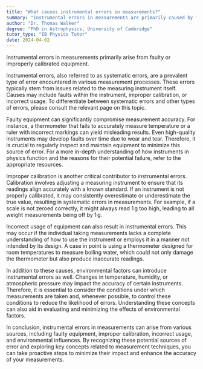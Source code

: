 ```yaml
---
title: "What causes instrumental errors in measurements?"
summary: "Instrumental errors in measurements are primarily caused by faulty or improperly calibrated equipment."
author: "Dr. Thomas Walker"
degree: "PhD in Astrophysics, University of Cambridge"
tutor_type: "IB Physics Tutor"
date: 2024-04-02
---
```


Instrumental errors in measurements primarily arise from faulty or improperly calibrated equipment.

Instrumental errors, also referred to as systematic errors, are a prevalent type of error encountered in various measurement processes. These errors typically stem from issues related to the measuring instrument itself. Causes may include faults within the instrument, improper calibration, or incorrect usage. To differentiate between systematic errors and other types of errors, please consult the relevant page on this topic.

Faulty equipment can significantly compromise measurement accuracy. For instance, a thermometer that fails to accurately measure temperature or a ruler with incorrect markings can yield misleading results. Even high-quality instruments may develop faults over time due to wear and tear. Therefore, it is crucial to regularly inspect and maintain equipment to minimize this source of error. For a more in-depth understanding of how instruments in physics function and the reasons for their potential failure, refer to the appropriate resources.

Improper calibration is another critical contributor to instrumental errors. Calibration involves adjusting a measuring instrument to ensure that its readings align accurately with a known standard. If an instrument is not properly calibrated, it may consistently overestimate or underestimate the true value, resulting in systematic errors in measurements. For example, if a scale is not zeroed correctly, it might always read $1 \, \text{g}$ too high, leading to all weight measurements being off by $1 \, \text{g}$.

Incorrect usage of equipment can also result in instrumental errors. This may occur if the individual taking measurements lacks a complete understanding of how to use the instrument or employs it in a manner not intended by its design. A case in point is using a thermometer designed for room temperatures to measure boiling water, which could not only damage the thermometer but also produce inaccurate readings.

In addition to these causes, environmental factors can introduce instrumental errors as well. Changes in temperature, humidity, or atmospheric pressure may impact the accuracy of certain instruments. Therefore, it is essential to consider the conditions under which measurements are taken and, whenever possible, to control these conditions to reduce the likelihood of errors. Understanding these concepts can also aid in evaluating and minimizing the effects of environmental factors.

In conclusion, instrumental errors in measurements can arise from various sources, including faulty equipment, improper calibration, incorrect usage, and environmental influences. By recognizing these potential sources of error and exploring key concepts related to measurement techniques, you can take proactive steps to minimize their impact and enhance the accuracy of your measurements.
    